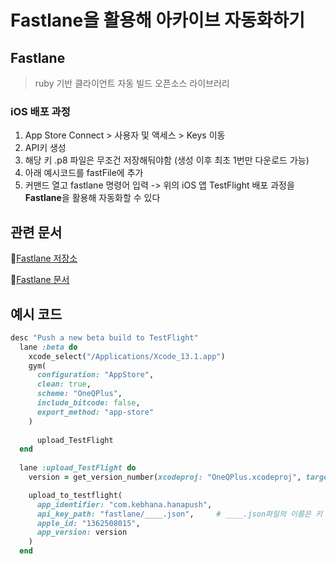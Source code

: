 
# Fastlane을 활용해 아카이브 자동화하기

## Fastlane
> ruby 기반 클라이언트 자동 빌드 오픈소스 라이브러리  

### iOS 배포 과정
1. App Store Connect > 사용자 및 액세스 > Keys 이동
2. API키 생성
3. 해당 키 .p8 파일은 무조건 저장해둬야함 (생성 이후 최초 1번만 다운로드 가능)
4. 아래 예시코드를 fastFile에 추가
5. 커맨드 열고 fastlane 명령어 입력
-> 위의 iOS 앱 TestFlight 배포 과정을 **Fastlane**을 활용해 자동화할 수 있다  

## 관련 문서  
🔗[Fastlane 저장소](https://github.com/fastlane/fastlane)  

📃[Fastlane 문서](https://docs.fastlane.tools/)

## 예시 코드  
```ruby
desc "Push a new beta build to TestFlight"
  lane :beta do
    xcode_select("/Applications/Xcode_13.1.app")  
    gym(
      configuration: "AppStore",
      clean: true,
      scheme: "OneQPlus",
      include_bitcode: false,
      export_method: "app-store"
    )
	
	  upload_TestFlight
  end
  
  lane :upload_TestFlight do
    version = get_version_number(xcodeproj: "OneQPlus.xcodeproj", target: "OneQPlus", configuration: "AppStore")

    upload_to_testflight(
      app_identifier: "com.kebhana.hanapush",
      api_key_path: "fastlane/____.json",     # ____.json파일의 이름은 키 ID로 셋팅
      apple_id: "1362508015",
      app_version: version
    )
  end
  
  
  ```
